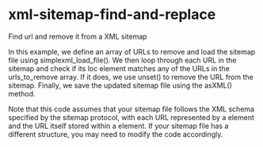 # xml-sitemap-find-and-replace
Find url and remove it from a XML sitemap

In this example, we define an array of URLs to remove and load the sitemap file using simplexml_load_file(). We then loop through each URL in the sitemap and check if its loc element matches any of the URLs in the urls_to_remove array. If it does, we use unset() to remove the URL from the sitemap. Finally, we save the updated sitemap file using the asXML() method.

Note that this code assumes that your sitemap file follows the XML schema specified by the sitemap protocol, with each URL represented by a <url> element and the URL itself stored within a <loc> element. If your sitemap file has a different structure, you may need to modify the code accordingly.
